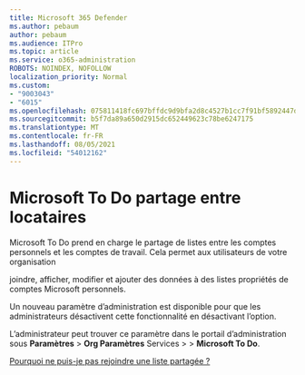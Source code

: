 ```yaml
---
title: Microsoft 365 Defender
ms.author: pebaum
author: pebaum
ms.audience: ITPro
ms.topic: article
ms.service: o365-administration
ROBOTS: NOINDEX, NOFOLLOW
localization_priority: Normal
ms.custom:
- "9003043"
- "6015"
ms.openlocfilehash: 075811418fc697bffdc9d9bfa2d8c4527b1cc7f91bf5892447d099f1c5ee6140
ms.sourcegitcommit: b5f7da89a650d2915dc652449623c78be6247175
ms.translationtype: MT
ms.contentlocale: fr-FR
ms.lasthandoff: 08/05/2021
ms.locfileid: "54012162"
---
```

# <a name="microsoft-to-do-cross-tenant-sharing"></a>Microsoft To Do partage entre locataires

Microsoft To Do prend en charge le partage de listes entre les comptes personnels et les comptes de travail. Cela permet aux utilisateurs de votre organisation

joindre, afficher, modifier et ajouter des données à des listes propriétés de comptes Microsoft personnels.

Un nouveau paramètre d’administration est disponible pour que les administrateurs désactivent cette fonctionnalité en désactivant l’option.

L’administrateur peut trouver ce paramètre dans le portail d’administration sous **Paramètres**  >  **Org Paramètres** Services  >    >  **Microsoft To Do**.  

[Pourquoi ne puis-je pas rejoindre une liste partagée ?](https://support.microsoft.com/office/why-can-t-i-join-a-shared-list-3a6195de-e3a8-437a-b562-7c8c011dc574?ui=en-us&rs=en-us&ad=us)